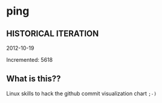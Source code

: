 # ping

## HISTORICAL ITERATION
2012-10-19

Incremented: 5618

## What is this?? 
Linux skills to hack the github commit visualization chart `;-)`
